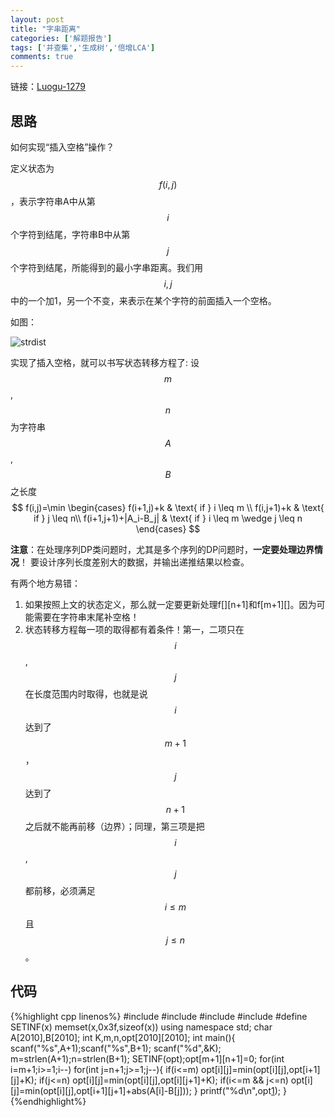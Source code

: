 ```yaml
---
layout: post
title: "字串距离"
categories: ['解题报告']
tags: ['并查集','生成树','倍增LCA']
comments: true
---
```


链接：[Luogu-1279][1]

## 思路
如何实现“插入空格”操作？

定义状态为$$f(i,j)$$，表示字符串A中从第$$i$$个字符到结尾，字符串B中从第$$j$$个字符到结尾，所能得到的最小字串距离。我们用$$i,j$$中的一个加1，另一个不变，来表示在某个字符的前面插入一个空格。
<!--more-->
如图：

![strdist](https://panda2134.github.io/img/strdist.png)

实现了插入空格，就可以书写状态转移方程了:
设$$m$$,$$n$$为字符串$$A$$,$$B$$之长度
$$
f(i,j)=\min \begin{cases}
f(i+1,j)+k  & \text{ if } i \leq m \\ 
f(i,j+1)+k  & \text{ if } j \leq n\\ 
f(i+1,j+1)+|A_i-B_j|  & \text{ if } i \leq m \wedge j \leq n
\end{cases}
$$

**注意**：在处理序列DP类问题时，尤其是多个序列的DP问题时，**一定要处理边界情况**！
要设计序列长度差别大的数据，并输出递推结果以检查。

有两个地方易错：
1. 如果按照上文的状态定义，那么就一定要更新处理f[][n+1]和f[m+1][]。因为可能需要在字符串末尾补空格！
2. 状态转移方程每一项的取得都有着条件！第一，二项只在$$i$$,$$j$$在长度范围内时取得，也就是说$$i$$达到了$$m+1$$，$$j$$达到了$$n+1$$之后就不能再前移（边界）；同理，第三项是把$$i$$,$$j$$都前移，必须满足$$i \leq m$$且$$j \leq n$$。

## 代码

{%highlight cpp linenos%}
#include <cstdio>
#include <cstdlib>
#include <cstring>
#include <algorithm>
#define SETINF(x) memset(x,0x3f,sizeof(x))
using namespace std;
char A[2010],B[2010];
int K,m,n,opt[2010][2010];
int main(){
    scanf("%s",A+1);scanf("%s",B+1);
    scanf("%d",&K);
    m=strlen(A+1);n=strlen(B+1);
    SETINF(opt);opt[m+1][n+1]=0;
    for(int i=m+1;i>=1;i--)
        for(int j=n+1;j>=1;j--){
            if(i<=m) opt[i][j]=min(opt[i][j],opt[i+1][j]+K);
            if(j<=n) opt[i][j]=min(opt[i][j],opt[i][j+1]+K);
            if(i<=m && j<=n) opt[i][j]=min(opt[i][j],opt[i+1][j+1]+abs(A[i]-B[j]));
        }
    printf("%d\n",opt[1][1]);
}
{%endhighlight%}

 [1]:https://www.luogu.org/problem/show?pid=1279